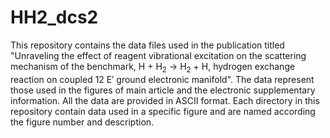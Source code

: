 # HH2_dcs2

This repository contains the data files used in the publication titled "Unraveling the effect of reagent vibrational excitation on the scattering mechanism of the benchmark, H + H<sub>2</sub> → H<sub>2</sub> + H, hydrogen exchange reaction on coupled 12 E′ ground electronic manifold". The data represent those used in the figures of main article and the electronic supplementary information. All the data are provided in ASCII format. Each directory in this repository contain data used in a specific figure and are named according the figure number and description.   

